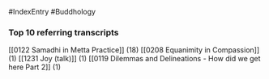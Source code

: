 #IndexEntry #Buddhology

### Top 10 referring transcripts
[[0122 Samadhi in Metta Practice]] (18)
[[0208 Equanimity in Compassion]] (1)
[[1231 Joy (talk)]] (1)
[[0119 Dilemmas and Delineations - How did we get here Part 2]] (1)

